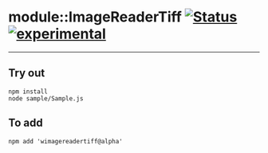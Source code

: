 
# module::ImageReaderTiff  [![Status](https://github.com/Wandalen/wImageReaderTiff/workflows/Publish/badge.svg)](https://github.com/Wandalen/wImageReaderTiff/actions?query=workflow%3APublish) [![experimental](https://img.shields.io/badge/stability-experimental-orange.svg)](https://github.com/emersion/stability-badges#experimental)

___

## Try out
```
npm install
node sample/Sample.js
```

## To add
```
npm add 'wimagereadertiff@alpha'
```
